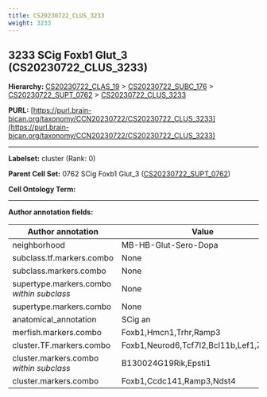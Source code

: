 ```yaml
---
title: CS20230722_CLUS_3233
weight: 3233
---
```

## 3233 SCig Foxb1 Glut_3 (CS20230722_CLUS_3233)
<b>Hierarchy: </b>
[CS20230722_CLAS_19](../CS20230722_CLAS_19) >
[CS20230722_SUBC_176](../CS20230722_SUBC_176) >
[CS20230722_SUPT_0762](../CS20230722_SUPT_0762) >
[CS20230722_CLUS_3233](../CS20230722_CLUS_3233)

**PURL:** [https://purl.brain-bican.org/taxonomy/CCN20230722/CS20230722_CLUS_3233](https://purl.brain-bican.org/taxonomy/CCN20230722/CS20230722_CLUS_3233)

---


**Labelset:** cluster (Rank: 0)

**Parent Cell Set:** 0762 SCig Foxb1 Glut_3 ([CS20230722_SUPT_0762](../CS20230722_SUPT_0762))



**Cell Ontology Term:** 

[MARKER GENES.]: #


---

[TRANSFERRED ANNOTATIONS.]: #


[AUTHOR ANNOTATION FIELDS.]: #


**Author annotation fields:**

| Author annotation | Value |
|-------------------|-------|
|neighborhood|MB-HB-Glut-Sero-Dopa|
|subclass.tf.markers.combo|None|
|subclass.markers.combo|None|
|supertype.markers.combo _within subclass_|None|
|supertype.markers.combo|None|
|anatomical_annotation|SCig an|
|merfish.markers.combo|Foxb1,Hmcn1,Trhr,Ramp3|
|cluster.TF.markers.combo|Foxb1,Neurod6,Tcf7l2,Bcl11b,Lef1,Zbtb7c|
|cluster.markers.combo _within subclass_|B130024G19Rik,Epsti1|
|cluster.markers.combo|Foxb1,Ccdc141,Ramp3,Ndst4|
